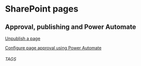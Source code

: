 # SharePoint pages

## Approval, publishing and Power Automate

[Unpublish a page](https://support.microsoft.com/en-us/office/management-and-lifecycle-of-a-sharepoint-modern-page-3410a04c-3ca4-4a4c-b867-33ab5c8bdcf3#bkmk_unpublish)

[Configure page approval using Power Automate](https://support.microsoft.com/en-us/office/configure-page-approval-using-power-automate-14ce6976-a0a7-427b-b4ab-d28d344a5222)

###### TAGS

<SharePoint> <PowerAutomate> <Publishing>

